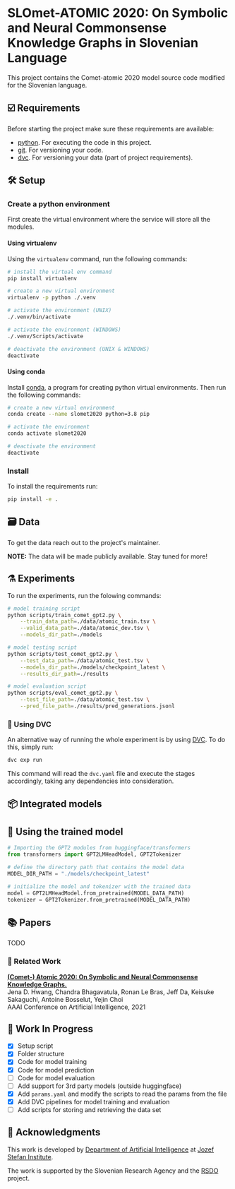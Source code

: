 # SLOmet-ATOMIC 2020: On Symbolic and Neural Commonsense Knowledge Graphs in Slovenian Language

This project contains the Comet-atomic 2020 model source code modified for the Slovenian language.

## ☑️ Requirements

Before starting the project make sure these requirements are available:

- [python][python]. For executing the code in this project.
- [git][git]. For versioning your code.
- [dvc][dvc]. For versioning your data (part of project requirements).

## 🛠️ Setup

### Create a python environment

First create the virtual environment where the service will store all the modules.

#### Using virtualenv

Using the `virtualenv` command, run the following commands:

```bash
# install the virtual env command
pip install virtualenv

# create a new virtual environment
virtualenv -p python ./.venv

# activate the environment (UNIX)
./.venv/bin/activate

# activate the environment (WINDOWS)
./.venv/Scripts/activate

# deactivate the environment (UNIX & WINDOWS)
deactivate
```

#### Using conda

Install [conda][conda], a program for creating python virtual environments. Then run the following commands:

```bash
# create a new virtual environment
conda create --name slomet2020 python=3.8 pip

# activate the environment
conda activate slomet2020

# deactivate the environment
deactivate
```

### Install

To install the requirements run:

```bash
pip install -e .
```

## 🗃️ Data

To get the data reach out to the project's maintainer.

**NOTE:** The data will be made publicly available. Stay tuned for more!

## ⚗️ Experiments

To run the experiments, run the folowing commands:

```bash
# model training script
python scripts/train_comet_gpt2.py \
    --train_data_path=./data/atomic_train.tsv \
    --valid_data_path=./data/atomic_dev.tsv \
    --models_dir_path=./models

# model testing script
python scripts/test_comet_gpt2.py \
    --test_data_path=./data/atomic_test.tsv \
    --models_dir_path=./models/checkpoint_latest \
    --results_dir_path=./results

# model evaluation script
python scripts/eval_comet_gpt2.py \
    --test_file_path=./data/atomic_test.tsv \
    --pred_file_path=./results/pred_generations.jsonl
```

### 🦉 Using DVC

An alternative way of running the whole experiment is by using [DVC][dvc]. To do this,
simply run:

```bash
dvc exp run
```

This command will read the `dvc.yaml` file and execute the stages accordingly, taking
any dependencies into consideration.

## 📦️ Integrated models

## 🚀 Using the trained model

```python
# Importing the GPT2 modules from huggingface/transformers
from transformers import GPT2LMHeadModel, GPT2Tokenizer

# define the directory path that contains the model data
MODEL_DIR_PATH = "./models/checkpoint_latest"

# initialize the model and tokenizer with the trained data
model = GPT2LMHeadModel.from_pretrained(MODEL_DATA_PATH)
tokenizer = GPT2Tokenizer.from_pretrained(MODEL_DATA_PATH)
```

## 📚 Papers

TODO

### 📓 Related Work

**[(Comet-) Atomic 2020: On Symbolic and Neural Commonsense Knowledge Graphs.][official-comet-atomic]**\
Jena D. Hwang, Chandra Bhagavatula, Ronan Le Bras, Jeff Da, Keisuke Sakaguchi, Antoine Bosselut, Yejin Choi \
AAAI Conference on Artificial Intelligence, 2021

## 🚧 Work In Progress

- [x] Setup script
- [x] Folder structure
- [x] Code for model training
- [x] Code for model prediction
- [ ] Code for model evaluation
- [ ] Add support for 3rd party models (outside huggingface)
- [x] Add `params.yaml` and modify the scripts to read the params from the file
- [x] Add DVC pipelines for model training and evaluation
- [ ] Add scripts for storing and retrieving the data set

## 📣 Acknowledgments

This work is developed by [Department of Artificial Intelligence][ailab] at [Jozef Stefan Institute][ijs].

The work is supported by the Slovenian Research Agency and the [RSDO][rsdo] project.

[python]: https://www.python.org/
[conda]: https://www.anaconda.com/
[git]: https://git-scm.com/
[dvc]: https://dvc.org/
[official-comet-atomic]: https://www.semanticscholar.org/paper/COMET-ATOMIC-2020%3A-On-Symbolic-and-Neural-Knowledge-Hwang-Bhagavatula/e39503e01ebb108c6773948a24ca798cd444eb62
[ailab]: http://ailab.ijs.si/
[ijs]: https://www.ijs.si/
[rsdo]: https://www.cjvt.si/rsdo/en/project/
